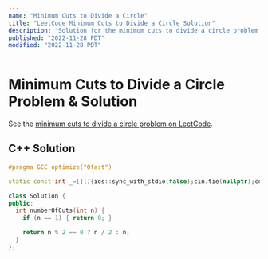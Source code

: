 ```yaml
---
name: "Minimum Cuts to Divide a Circle"
title: "LeetCode Minimum Cuts to Divide a Circle Solution"
description: "Solution for the minimum cuts to divide a circle problem from LeetCode."
published: "2022-11-28 PDT"
modified: "2022-11-28 PDT"
---
```


# Minimum Cuts to Divide a Circle Problem & Solution

See the [minimum cuts to divide a circle problem on LeetCode](https://leetcode.com/problems/minimum-cuts-to-divide-a-circle).

## C++ Solution

```cpp
#pragma GCC optimize("Ofast")

static const int _=[](){ios::sync_with_stdio(false);cin.tie(nullptr);cout.tie(nullptr);return 0;}();

class Solution {
public:
  int numberOfCuts(int n) {
    if (n == 1) { return 0; }

    return n % 2 == 0 ? n / 2 : n;
  }
};
```
